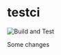 # testci

![Build and Test](https://github.com/merklol/testci/workflows/Build%20and%20Test/badge.svg)


Some changes
